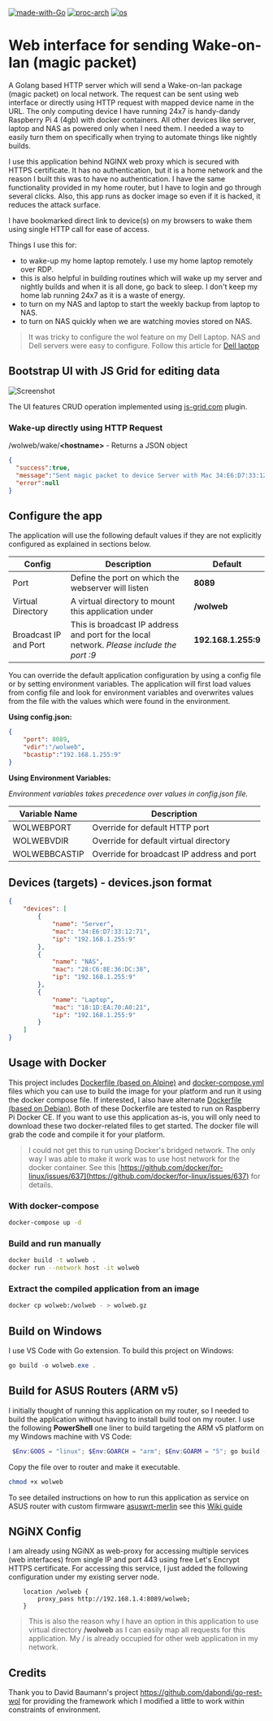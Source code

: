 [![made-with-Go](https://img.shields.io/badge/Made%20with-Go-orange)](http://golang.org) [![proc-arch](https://img.shields.io/badge/Arch-x86%20%7C%20AMD64%20%7C%20ARM5%20%7C%20ARM7-blue)](http://golang.org) [![os](https://img.shields.io/badge/OS-Linux%20%7C%20Windows%20%7C%20Darwin-yellowgreen)](http://golang.org)


# Web interface for sending Wake-on-lan (magic packet)

A Golang based HTTP server which will send a Wake-on-lan package (magic packet) on local network. The request can be sent using web interface or directly using HTTP request with mapped device name in the URL. The only computing device I have running 24x7 is handy-dandy Raspberry Pi 4 (4gb) with docker containers. All other devices like server, laptop and NAS as powered only when I need them. I needed a way to easily turn them on specifically when trying to automate things like nightly builds.

I use this application behind NGINX web proxy which is secured with HTTPS certificate. It has no authentication, but it is a home network and the reason I built this was to have no authentication. I have the same functionality provided in my home router, but I have to login and go through several clicks. Also, this app runs as docker image so even if it is hacked, it reduces the attack surface.

I have bookmarked direct link to device(s) on my browsers to wake them using single HTTP call for ease of access.

Things I use this for:
- to wake-up my home laptop remotely. I use my home laptop remotely over RDP.
- this is also helpful in building routines which will wake up my server and nightly builds and when it is all done, go back to sleep. I don't keep my home lab running 24x7 as it is a waste of energy.
- to turn on my NAS and laptop to start the weekly backup from laptop to NAS.
- to turn on NAS quickly when we are watching movies stored on NAS.

> It was tricky to configure the wol feature on my Dell Laptop. NAS and Dell servers were easy to configure. Follow this article for [Dell laptop](https://www.dell.com/support/article/en-us/sln305365/how-to-setup-wake-on-lan-wol-on-your-dell-system?lang=en) 

## Bootstrap UI with JS Grid for editing data

![Screenshot](wolweb_ui.png)

The UI features CRUD operation implemented using [js-grid.com](https://github.com/tabalinas/jsgrid) plugin. 

### Wake-up directly using HTTP Request

/wolweb/wake/**&lt;hostname&gt;** -  Returns a JSON object

```json
{
  "success":true,
  "message":"Sent magic packet to device Server with Mac 34:E6:D7:33:12:71 on Broadcast IP 192.168.1.255:9",
  "error":null
}
```

## Configure the app

The application will use the following default values if they are not explicitly configured as explained in sections below.

| Config | Description | Default
| --- | --- | --- |
| Port | Define the port on which the webserver will listen | **8089**
| Virtual Directory | A virtual directory to mount this application under | **/wolweb**
| Broadcast IP and Port | This is broadcast IP address and port for the local network. *Please include the port :9* | **192.168.1.255:9**

You can override the default application configuration by using a config file or by setting environment variables. The application will first load values from config file and look for environment variables and overwrites values from the file with the values which were found in the environment.

**Using config.json:**

```json
{
    "port": 8089,
    "vdir":"/wolweb",
    "bcastip":"192.168.1.255:9"
}
```
**Using Environment Variables:**

*Environment variables takes precedence over values in config.json file.*

| Variable Name | Description
| --- | --- |
| WOLWEBPORT | Override for default HTTP port
| WOLWEBVDIR | Override for default virtual directory
| WOLWEBBCASTIP | Override for broadcast IP address and port

## Devices (targets) - devices.json format
```json
{
    "devices": [
        {
            "name": "Server",
            "mac": "34:E6:D7:33:12:71",
            "ip": "192.168.1.255:9"
        },
        {
            "name": "NAS",
            "mac": "28:C6:8E:36:DC:38",
            "ip": "192.168.1.255:9"
        },
        {
            "name": "Laptop",
            "mac": "18:1D:EA:70:A0:21",
            "ip": "192.168.1.255:9"
        }
    ]
}

```
## Usage with Docker

This project includes [Dockerfile (based on Alpine)](./Dockerfile) and [docker-compose.yml](./docker-compose.yml) files which you can use to build the image for your platform and run it using the docker compose file. If interested, I also have alternate [Dockerfile (based on Debian)](.Debian_Dockerfile). Both of these Dockerfile are tested to run on Raspberry Pi Docker CE. If you want to use this application as-is, you will only need to download these two docker-related files to get started. The docker file will grab the code and compile it for your platform.

> I could not get this to run using Docker's bridged network. The only way I was able to make it work was to use host network for the docker container. See this [https://github.com/docker/for-linux/issues/637](https://github.com/docker/for-linux/issues/637) for details.

### With docker-compose
```bash
docker-compose up -d
```

### Build and run manually
```bash
docker build -t wolweb .
docker run --network host -it wolweb
```

### Extract the compiled application from an image
```bash
docker cp wolweb:/wolweb - > wolweb.gz
```

## Build on Windows
I use VS Code with Go extension. To build this project on Windows:
```powershell
go build -o wolweb.exe .
```

## Build for ASUS Routers (ARM v5)
I initially thought of running this application on my router, so I needed to build the application without having to install build tool on my router. I use the following **PowerShell** one liner to build targeting the ARM v5 platform on my Windows machine with VS Code:
```powershell
 $Env:GOOS = "linux"; $Env:GOARCH = "arm"; $Env:GOARM = "5"; go build -o wolweb .
```
Copy the file over to router and make it executable.
```sh
chmod +x wolweb
```

To see detailed instructions on how to run this application as service on ASUS router with custom firmware [asuswrt-merlin](https://www.asuswrt-merlin.net/) see this [Wiki guide](https://github.com/sameerdhoot/wolweb/wiki/Run-on-asuswrt-merlin)
## NGiNX Config

I am already using NGiNX as web-proxy for accessing multiple services (web interfaces) from single IP and port 443 using free Let's Encrypt HTTPS certificate. For accessing this service, I just added the following configuration under my existing server node.
```
	location /wolweb {
		proxy_pass http://192.168.1.4:8089/wolweb;
	}
```
> This is also the reason why I have an option in this application to use virtual directory **/wolweb** as I can easily map all requests for this application. My / is already occupied for other web application in my network.

## Credits
Thank you to David Baumann's project https://github.com/dabondi/go-rest-wol for providing the framework which I modified a little to work within constraints of environment.
